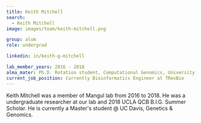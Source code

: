 ```yaml
---
title: Keith Mitchell
search:
  - Keith Mitchell
image: images/team/keith-mitchell.png

group: alum
role: undergrad

linkedin: in/keith-g-mitchell

lab_member_years: 2016 - 2018
alma_mater: Ph.D. Rotation student, Computational Genomics, University of California, Davis
current_job_position: Currently Bioinformatics Engineer at TRexBio
---
```


Keith Mitchell was a member of Mangul lab from 2016 to 2018. He was a undergraduate researcher at our lab and 2018 UCLA QCB B.I.G. Summer Scholar. He is currently a Master's student @ UC Davis, Genetics & Genomics.
